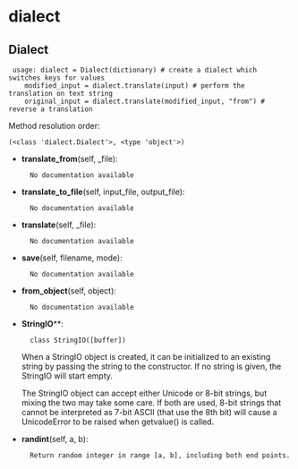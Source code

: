 dialect
==============



Dialect
--------------

	 usage: dialect = Dialect(dictionary) # create a dialect which switches keys for values
        modified_input = dialect.translate(input) # perform the translation on text string
        original_input = dialect.translate(modified_input, "from") # reverse a translation


Method resolution order: 

	(<class 'dialect.Dialect'>, <type 'object'>)

- **translate_from**(self, _file):

		No documentation available


- **translate_to_file**(self, input_file, output_file):

		No documentation available


- **translate**(self, _file):

		No documentation available


- **save**(self, filename, mode):

		No documentation available


- **from_object**(self, object):

		No documentation available


- **StringIO****:

		class StringIO([buffer])

    When a StringIO object is created, it can be initialized to an existing
    string by passing the string to the constructor. If no string is given,
    the StringIO will start empty.

    The StringIO object can accept either Unicode or 8-bit strings, but
    mixing the two may take some care. If both are used, 8-bit strings that
    cannot be interpreted as 7-bit ASCII (that use the 8th bit) will cause
    a UnicodeError to be raised when getvalue() is called.
    


- **randint**(self, a, b):

		Return random integer in range [a, b], including both end points.
        
